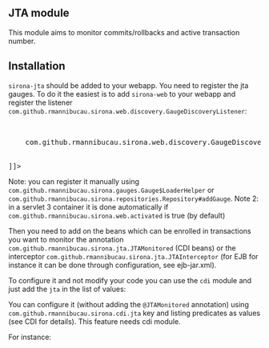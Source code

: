 <!---
Licensed to the Apache Software Foundation (ASF) under one
or more contributor license agreements.  See the NOTICE file
distributed with this work for additional information
regarding copyright ownership.  The ASF licenses this file
to you under the Apache License, Version 2.0 (the
"License"); you may not use this file except in compliance
with the License.  You may obtain a copy of the License at

  http://www.apache.org/licenses/LICENSE-2.0

Unless required by applicable law or agreed to in writing,
software distributed under the License is distributed on an
"AS IS" BASIS, WITHOUT WARRANTIES OR CONDITIONS OF ANY
KIND, either express or implied.  See the License for the
specific language governing permissions and limitations
under the License.
-->
## JTA module

This module aims to monitor commits/rollbacks and active transaction number.

## Installation

`sirona-jta` should be added to your webapp. You need to register the jta gauges. To do it the easiest is
to add `sirona-web` to your webapp and register the listener `com.github.rmannibucau.sirona.web.discovery.GaugeDiscoveryListener`:

<pre class="prettyprint linenums"><![CDATA[
<web-app xmlns="http://java.sun.com/xml/ns/javaee"
         xmlns:xsi="http://www.w3.org/2001/XMLSchema-instance"
         xsi:schemaLocation="http://java.sun.com/xml/ns/javaee http://java.sun.com/xml/ns/javaee/web-app_2_5.xsd"
         version="2.5">
  <listener>
    <listener-class>com.github.rmannibucau.sirona.web.discovery.GaugeDiscoveryListener</listener-class>
  </listener>
</web-app>
]]></pre>

Note: you can register it manually using `com.github.rmannibucau.sirona.gauges.Gauge$LoaderHelper` or `com.github.rmannibucau.sirona.repositories.Repository#addGauge`.
Note 2: in a servlet 3 container it is done automatically if `com.github.rmannibucau.sirona.web.activated` is true (by default)

Then you need to add on the beans which can be enrolled in transactions you want to monitor the annotation
`com.github.rmannibucau.sirona.jta.JTAMonitored` (CDI beans) or the interceptor `com.github.rmannibucau.sirona.jta.JTAInterceptor`
(for EJB for instance it can be done through configuration, see ejb-jar.xml).

To configure it and not modify your code you can use the `cdi` module and just add the `jta` in the list of values:

You can configure it (without adding the `@JTAMonitored` annotation) using `com.github.rmannibucau.sirona.cdi.jta` key
and listing predicates as values (see CDI for details). This feature needs cdi module.

For instance:

<pre class="prettyprint linenums"><![CDATA[
com.github.rmannibucau.sirona.cdi.jta = prefix:org.superbiz.MyService,regex:.*Bean
]]></pre>
